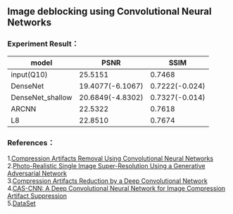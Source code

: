 ## Image deblocking using Convolutional Neural Networks  

### Experiment Result：  

model | PSNR|SSIM|
---|---|---|
input(Q10) | 25.5151|0.7468|
DenseNet | 19.4077(-6.1067)|0.7222(-0.024)
DenseNet_shallow |20.6849(-4.8302)|0.7327(-0.014)
ARCNN|22.5322|0.7618
L8|22.8510|0.7674



### References：  

1.[Compression Artifacts Removal Using Convolutional Neural Networks](https://arxiv.org/abs/1605.00366)  
2.[Photo-Realistic Single Image Super-Resolution Using a Generative Adversarial Network](https://arxiv.org/abs/1609.04802v1)  
3.[Compression Artifacts Reduction by a Deep Convolutional Network](https://arxiv.org/abs/1504.06993)  
4.[CAS-CNN: A Deep Convolutional Neural Network for Image Compression Artifact Suppression](https://arxiv.org/abs/1611.07233)  
5.[DataSet](http://www.eecs.berkeley.edu/Research/Projects/CS/vision/grouping/BSR/BSR_bsds500.tgz)


